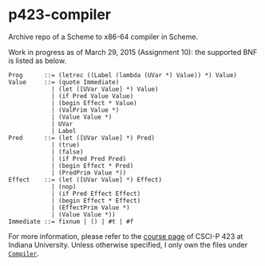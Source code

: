 # p423-compiler

Archive repo of a Scheme to x86-64 compiler in Scheme.

Work in progress as of March 29, 2015 (Assignment 10): the supported BNF is listed as below.
```
Prog      ::= (letrec ((Label (lambda (UVar *) Value)) *) Value)
Value     ::= (quote Immediate)
            | (let ([UVar Value] *) Value)
            | (if Pred Value Value)
            | (begin Effect * Value)
            | (ValPrim Value *)
            | (Value Value *)
            | UVar
            | Label
Pred      ::= (let ([UVar Value] *) Pred)
            | (true)
            | (false)
            | (if Pred Pred Pred)
            | (begin Effect * Pred)
            | (PredPrim Value *))
Effect    ::= (let ([UVar Value] *) Effect)
            | (nop)
            | (if Pred Effect Effect)
            | (begin Effect * Effect)
            | (EffectPrim Value *)
            | (Value Value *))
Immediate ::= fixnum | () | #t | #f
```

For more information, please refer to the [course page](http://homes.soic.indiana.edu/classes/spring2015/csci/p423-rrnewton/) of CSCI-P 423 at Indiana University. Unless otherwise specified, I only own the files under [`Compiler`](https://github.com/keyanzhang/p423-compiler/tree/master/Compiler).
